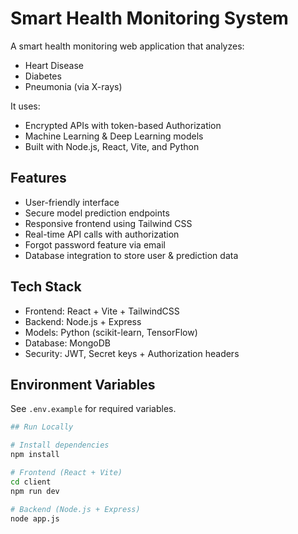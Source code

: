 # Smart Health Monitoring System 

A smart health monitoring web application that analyzes:
- Heart Disease
- Diabetes
- Pneumonia (via X-rays)

It uses:
- Encrypted APIs with token-based Authorization
- Machine Learning & Deep Learning models
- Built with Node.js, React, Vite, and Python

## Features
- User-friendly interface
- Secure model prediction endpoints
- Responsive frontend using Tailwind CSS
- Real-time API calls with authorization
- Forgot password feature via email
- Database integration to store user & prediction data

## Tech Stack
- Frontend: React + Vite + TailwindCSS
- Backend: Node.js + Express
- Models: Python (scikit-learn, TensorFlow)
- Database: MongoDB
- Security: JWT, Secret keys + Authorization headers

## Environment Variables
See `.env.example` for required variables.

```bash
## Run Locally

# Install dependencies
npm install

# Frontend (React + Vite)
cd client
npm run dev

# Backend (Node.js + Express)
node app.js
